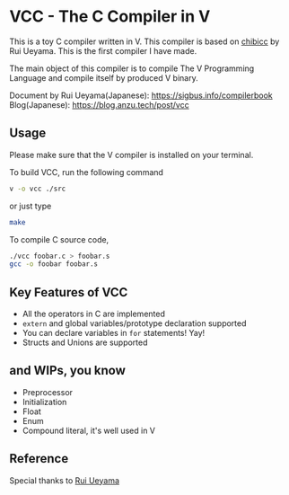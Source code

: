 # VCC - The C Compiler in V

This is a toy C compiler written in V.
This compiler is based on [chibicc](https://github.com/rui314/chibicc) by Rui Ueyama.
This is the first compiler I have made.

The main object of this compiler is to compile The V Programming Language and compile itself by produced V binary.

Document by Rui Ueyama(Japanese): https://sigbus.info/compilerbook
Blog(Japanese): https://blog.anzu.tech/post/vcc

## Usage
Please make sure that the V compiler is installed on your terminal.

To build VCC, run the following command
```sh
v -o vcc ./src
```
or just type
```sh
make
```

To compile C source code,
```sh
./vcc foobar.c > foobar.s
gcc -o foobar foobar.s
```

## Key Features of VCC
- All the operators in C are implemented
- `extern` and global variables/prototype declaration supported
- You can declare variables in `for` statements! Yay!
- Structs and Unions are supported

## and WIPs, you know
- Preprocessor
- Initialization
- Float
- Enum
- Compound literal, it's well used in V

## Reference
Special thanks to [Rui Ueyama](https://twitter.com/rui314)
